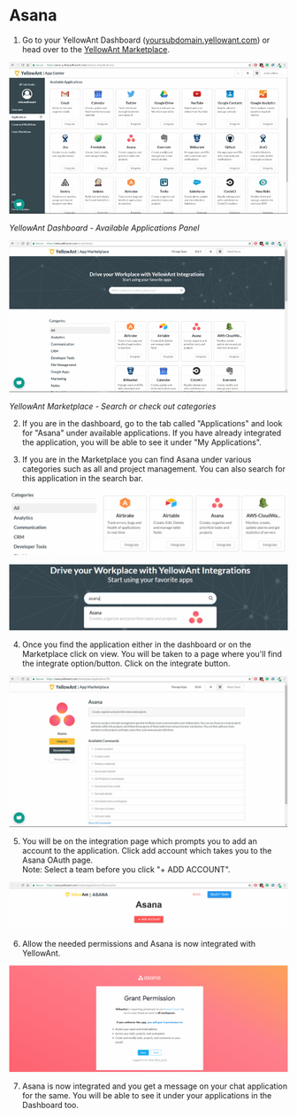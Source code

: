 # Asana

1. Go to your YellowAnt Dashboard \([yoursubdomain.yellowant.com](https://github.com/yellowanthq/yellowant-help-center/tree/bdad19066023aa6a8b667a1d6f05b72945b49759/yoursubdomain.yellowant.com)\) or head over to the [YellowAnt Marketplace](https://www.yellowant.com/marketplace). 

![](../../.gitbook/assets/image%20%28181%29.png)

_YellowAnt Dashboard - Available Applications Panel_

![](../../.gitbook/assets/image%20%2838%29.png)

_YellowAnt Marketplace - Search or check out categories_

2. If you are in the dashboard, go to the tab called "Applications" and look for "Asana" under available applications. If you have already integrated the application, you will be able to see it under "My Applications".

3. If you are in the Marketplace you can find Asana under various categories such as all and project management. You can also search for this application in the search bar.  


![](../../.gitbook/assets/image%20%28178%29.png)

![](../../.gitbook/assets/image%20%2886%29.png)

4. Once you find the application either in the dashboard or on the Marketplace click on view. You will be taken to a page where you'll find the integrate option/button. Click on the integrate button.  


![](../../.gitbook/assets/image%20%2875%29.png)

5. You will be on the integration page which prompts you to add an account to the application. Click add account which takes you to the Asana OAuth page.  
Note: Select a team before you click "+ ADD ACCOUNT".  


![](../../.gitbook/assets/image%20%28163%29.png)

6. Allow the needed permissions and Asana is now integrated with YellowAnt.  


![](../../.gitbook/assets/image%20%28210%29.png)

7. Asana is now integrated and you get a message on your chat application for the same. You will be able to see it under your applications in the Dashboard too.

